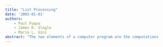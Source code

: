 ```yaml
---
title: "List Processing"
date: '2003-01-01'
authors: 
    - Paul Fuqua
    - James R. Slagle
    - Maria L. Gini
abstract: "The two elements of a computer program are the computations (the actions we want done) and the data (the things we want the actions done upon). The computations are defined using expressions in a computer language, combined to form procedures, which are in turn combined to form compound procedures and eventually programs. The ability to combine simple expressions into procedures is the key to using computer programs to model processes in the real world. Data is defined in a similar way: compound data objects are built from simple parts, like numbers, and combined to represent real-world objects that have complex properties. Compound procedures and compound data are used for the same purposes: to improve the modularity of the program and to raise the conceptual level of its design. One of the simplest and most widespread form of compound data is the list."
---
```


